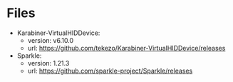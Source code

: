 # Files

- Karabiner-VirtualHIDDevice:
  - version: v6.10.0
  - url: <https://github.com/tekezo/Karabiner-VirtualHIDDevice/releases>
- Sparkle:
  - version: 1.21.3
  - url: <https://github.com/sparkle-project/Sparkle/releases>
